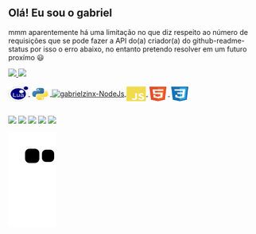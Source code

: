 ## Olá! Eu sou o gabriel
mmm
aparentemente há uma limitação no que diz respeito ao número de requisições que se pode fazer a API do(a) criador(a) do github-readme-status por isso o erro abaixo, no entanto pretendo resolver em um futuro proxímo 😃

<div>
    <a href="https://github.com/gabrielzinx">
    <img height="180em" src="https://github-readme-stats.vercel.app/api?username=gabrielzinx&show_icons=true&theme=dracula&include_all_commits=true&count_private=true"/>
    <img height="180em" src="https://github-readme-stats.vercel.app/api/top-langs/?username=gabrielzinx&layout=compact&langs_count=7&theme=dracula"/>
</div>

<div style="display: inline_block"><br>
    <img align="center" alt="gabrielzinx-Lua" height="30" width="40" src="https://raw.githubusercontent.com/devicons/devicon/master/icons/lua/lua-original.svg">
    <img align="center" alt="gabrielzinx-Python" height="30" width="40" src="https://raw.githubusercontent.com/devicons/devicon/master/icons/python/python-original.svg">
    <img align="center" alt="gabrielzinx-NodeJs" height="30" width="40" src="https://cdn.jsdelivr.net/gh/devicons/devicon/icons/nodejs/nodejs-original.svg"/>        
    <img align="center" alt="gabrielzinx-Js" height="30" width="40" src="https://raw.githubusercontent.com/devicons/devicon/master/icons/javascript/javascript-plain.svg">
    <img align="center" alt="gabrielzinx-HTML" height="30" width="40" src="https://raw.githubusercontent.com/devicons/devicon/master/icons/html5/html5-original.svg">
    <img align="center" alt="gabrielzinx-CSS" height="30" width="40" src="https://raw.githubusercontent.com/devicons/devicon/master/icons/css3/css3-original.svg">
</div>

##

<div> 
    <a href="https://www.youtube.com/channel/UCfeCczj267wGN7O9vXrB7Ag" target="_blank"><img src="https://img.shields.io/badge/YouTube-FF0000?style=for-the-badge&logo=youtube&logoColor=white" target="_blank"></a>
    <a href="https://www.instagram.com/https.gabrielzinx" target="_blank"><img src="https://img.shields.io/badge/-Instagram-%23E4405F?style=for-the-badge&logo=instagram&logoColor=white" target="_blank"></a>
    <a href="https://www.twitch.tv/gabrielzinx" target="_blank"><img src="https://img.shields.io/badge/Twitch-9146FF?style=for-the-badge&logo=twitch&logoColor=white" target="_blank"></a>
    <a href = "https://www.reddit.com/user/Sherlock5062"><img src="https://img.shields.io/badge/Reddit-FF4500?style=for-the-badge&logo=reddit&logoColor=white" target="_blank"></a>
    <a href="https://twitter.com/gabrielzinx_me" target="_blank"><img src="https://img.shields.io/badge/Twitter-1DA1F2?style=for-the-badge&logo=twitter&logoColor=white"></a>


  ![Snake animation](https://github.com/rafaballerini/rafaballerini/blob/output/github-contribution-grid-snake.svg)
 
</div>
